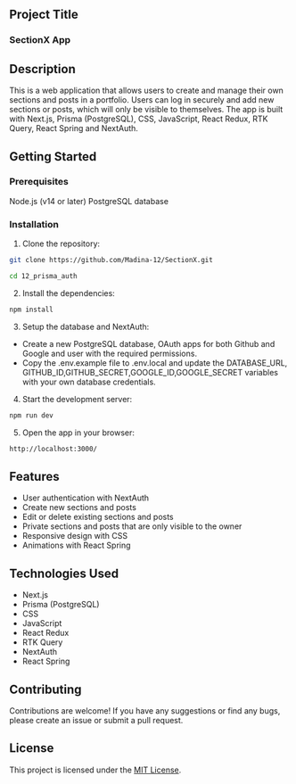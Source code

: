 ## Project Title
### SectionX App

## Description

This is a web application that allows users to create and manage their own sections and posts in a portfolio. Users can log in securely and add new sections or posts, which will only be visible to themselves. The app is built with Next.js, Prisma (PostgreSQL), CSS, JavaScript, React Redux, RTK Query, React Spring and NextAuth.

## Getting Started

### Prerequisites
Node.js (v14 or later)
PostgreSQL database
### Installation
1. Clone the repository:
```bash
git clone https://github.com/Madina-12/SectionX.git

cd 12_prisma_auth
```

2. Install the dependencies:
```bash
npm install
```

3. Setup the database and NextAuth:
  - Create a new PostgreSQL database, OAuth apps for both Github and Google and user with the required permissions.
  - Copy the .env.example file to .env.local and update the DATABASE_URL, GITHUB_ID,GITHUB_SECRET,GOOGLE_ID,GOOGLE_SECRET variables with your own database credentials.

4. Start the development server:
```bash
npm run dev
```

5. Open the app in your browser:
```bash
http://localhost:3000/
```
## Features
 - User authentication with NextAuth
 - Create new sections and posts
 - Edit or delete existing sections and posts
 - Private sections and posts that are only visible to the owner
 - Responsive design with CSS
 - Animations with React Spring

## Technologies Used
 - Next.js
 - Prisma (PostgreSQL)
 - CSS
 - JavaScript
 - React Redux
 - RTK Query
 - NextAuth
 - React Spring

## Contributing
Contributions are welcome! If you have any suggestions or find any bugs, please create an issue or submit a pull request.

## License
This project is licensed under the [MIT License](LICENSE.txt).


